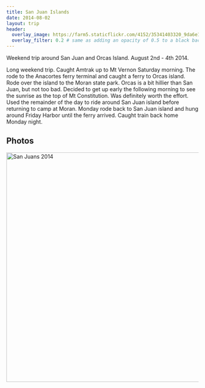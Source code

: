 ```yaml
---
title: San Juan Islands
date: 2014-08-02
layout: trip
header:
  overlay_image: https://farm5.staticflickr.com/4152/35341403320_9da6e19a65_h_d.jpg
  overlay_filter: 0.2 # same as adding an opacity of 0.5 to a black background
---
```


Weekend trip around San Juan and Orcas Island. August 2nd - 4th 2014.

Long weekend trip. Caught Amtrak up to Mt Vernon Saturday morning. The rode to the Anacortes ferry terminal and caught a ferry to Orcas island. Rode over the island to the Moran state park. Orcas is a bit hillier than San Juan, but not too bad. Decided to get up early the following morning to see the sunrise as the top of Mt Constitution. Was definitely worth the effort. Used the remainder of the day to ride around San Juan island before returning to camp at Moran. Monday rode back to San Juan island and hung around Friday Harbor until the ferry arrived. Caught train back home Monday night. 

## Photos

<a data-flickr-embed="true"  href="https://www.flickr.com/photos/149922637@N08/albums/72157683025377274" title="San Juans 2014"><img src="https://farm5.staticflickr.com/4239/35341407080_f470285afa_c.jpg" width="800" height="600" alt="San Juans 2014"></a><script async src="//embedr.flickr.com/assets/client-code.js" charset="utf-8"></script>
